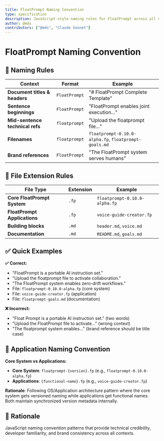 ```yaml
---
title: FloatPrompt Naming Convention
type: specification
description: JavaScript-style naming rules for FloatPrompt across all contexts
author: @mds
contributors: ["@mds", "Claude Sonnet"]
---
```


# FloatPrompt Naming Convention

## 🎯 Naming Rules

| **Context** | **Format** | **Example** |
|-------------|------------|-------------|
| **Document titles & headers** | `FloatPrompt` | "# FloatPrompt Complete Template" |
| **Sentence beginnings** | `FloatPrompt` | "FloatPrompt enables joint execution..." |
| **Mid-sentence technical refs** | `floatprompt` | "Upload the floatprompt file..." |
| **Filenames** | `floatprompt` | `floatprompt-0.10.0-alpha.fp`, `floatprompt-goals.md` |
| **Brand references** | `FloatPrompt` | "The FloatPrompt system serves humans" |

## 📁 File Extension Rules

| **File Type** | **Extension** | **Example** |
|---------------|---------------|-------------|
| **Core FloatPrompt System** | `.fp` | `floatprompt-0.10.0-alpha.fp` |
| **FloatPrompt Applications** | `.fp` | `voice-guide-creator.fp` |
| **Building blocks** | `.md` | `header.md`, `voice.md` |
| **Documentation** | `.md` | `README.md`, `goals.md` |

## ✅ Quick Examples

**✅ Correct:**
- "FloatPrompt is a portable AI instruction set."
- "Upload the floatprompt file to activate collaboration."
- "The FloatPrompt system enables zero-drift workflows."
- File: `floatprompt-0.10.0-alpha.fp` (core system)
- File: `voice-guide-creator.fp` (application)
- File: `floatprompt-goals.md` (documentation)

**❌ Incorrect:**
- "Float Prompt is a portable AI instruction set." (two words)
- "Upload the FloatPrompt file to activate..." (wrong context)
- "The floatprompt system enables..." (brand reference should be title case)

## 🎯 Application Naming Convention

**Core System vs Applications:**
- **Core System**: `floatprompt-{version}.fp` (e.g., `floatprompt-0.10.0-alpha.fp`)
- **Applications**: `{functional-name}.fp` (e.g., `voice-guide-creator.fp`)

**Rationale**: Following OS/Application architecture pattern where the core system gets versioned naming while applications get functional names. Both maintain synchronized version metadata internally.

## 🎯 Rationale

JavaScript naming convention patterns that provide technical credibility, developer familiarity, and brand consistency across all contexts. 